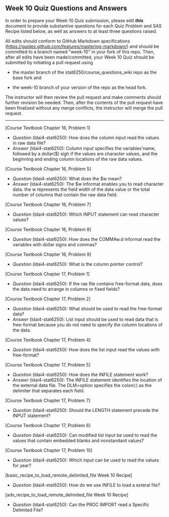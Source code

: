 ## Week 10 Quiz Questions and Answers

In order to prepare your Week 10 Quiz submission, please edit ***this*** document to provide substantive questions for each Quiz Problem and SAS Recipe listed below, as well as answers to at least three questions raised.

All edits should conform to GitHub Markdown specifications (https://guides.github.com/features/mastering-markdown/) and should be committed to a branch named "week-10" in your fork of this repo. Then, after all edits have been made/committed, your Week 10 Quiz should be submitted by initiating a pull request using

- the master branch of the stat6250/course_questions_wiki repo as the base fork and

- the week-10 branch of your version of the repo as the head fork.

The instructor will then review the pull request and make comments should further revision be needed. Then, after the contents of the pull request have been finalized without any merge conflicts, the instructor will merge the pull request.

********************************************************************************



[Course Textbook Chapter 16, Problem 1]
- *Question* (ldai4-stat6250): How does the column input read the values in raw data file?
- *Answer* (ldai4-stat6250): Column input specifies the variables'name, followed by a dollar($) sigh if the values are character values, and the beginning and ending column locations of the raw data values.



[Course Textbook Chapter 16, Problem 5]
- *Question* (ldai4-stat6250): What does the $w mean?
- *Answer* (ldai4-stat6250): The $w informat enables you to read character data. the w represents the field width of the data value or the total number of columns that contain the raw data field.



[Course Textbook Chapter 16, Problem 7]
- *Question* (ldai4-stat6250): Which INPUT statement can read character values?



[Course Textbook Chapter 16, Problem 8]
- *Question* (ldai4-stat6250): How does the COMMAw.d informat read the variables with dollar signs and commas? 



[Course Textbook Chapter 16, Problem 9]
- *Question* (ldai4-stat6250): What is the column pointer control?



[Course Textbook Chapter 17, Problem 1]
- *Question* (ldai4-stat6250): If the rae file contains free-format data, does the data need to arrange in columns or fixed fields?



[Course Textbook Chapter 17, Problem 2]
- *Question* (ldai4-stat6250): What should be used to read the free-format data?
- *Answer* (ldai4-stat6250): List input should be used to read data that is free-format because you do not need to specify the column locations of the data.



[Course Textbook Chapter 17, Problem 4]
- *Question* (ldai4-stat6250): How does the list input read the values with free-format?



[Course Textbook Chapter 17, Problem 5]
- *Question* (ldai4-stat6250): How does the INFILE statement work?
- *Answer* (ldai4-stat6250): The INFILE statement identifies the location of the external data file. The DLM=option specifies the colon(:) as the delimiter that separates each field.



[Course Textbook Chapter 17, Problem 7]
- *Question* (ldai4-stat6250): Should the LENGTH statement precede the INPUT statement?



[Course Textbook Chapter 17, Problem 8]
- *Question* (ldai4-stat6250): Can modified list input be used to read the values that contain embedded blanks and nonstandard values?



[Course Textbook Chapter 17, Problem 10]
- *Question* (ldai4-stat6250): Which input can be used to read the values for year?



[basic_recipe_to_load_remote_delimited_file Week 10 Recipe]
- *Question* (ldai4-stat6250): How do we use INFILE to load a exteral file? 



[adv_recipe_to_load_remote_delimited_file Week 10 Recipe]
- *Question* (ldai4-stat6250): Can the PROC IMPORT read a Specific Delimited File?




